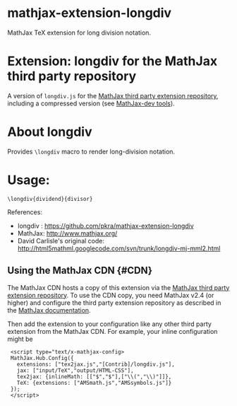 mathjax-extension-longdiv
=========================

MathJax TeX extension for long division notation.

# Extension: longdiv for the MathJax third party repository

A version of `longdiv.js` for the [MathJax third party extension repository](https://github.com/mathjax/MathJax-third-party-extensions), including a compressed version (see [MathJax-dev tools](https://github.com/mathjax/mathjax-dev)).

# About longdiv

Provides `\longdiv` macro to render long-division notation.

# Usage:

    \longdiv{dividend}{divisor}


References:

- longdiv : https://github.com/pkra/mathjax-extension-longdiv
- MathJax: http://www.mathjax.org/
- David Carlisle's original code: http://html5mathml.googlecode.com/svn/trunk/longdiv-mj-mml2.html


## Using the MathJax CDN {#CDN}

The MathJax CDN hosts a copy of this extension via the [MathJax third party extension repository](https://github.com/mathjax/MathJax-third-party-extensions). To use the CDN copy, you need MathJax v2.4 (or higher) and configure the third party extension repository as described in the [MathJax documentation](http://docs.mathjax.org/). 

Then add the extension to your configuration like any other third party extension from the MathJax CDN. For example, your inline configuration might be

     <script type="text/x-mathjax-config>
     MathJax.Hub.Config({
       extensions: ["tex2jax.js","[Contrib]/longdiv.js"],
       jax: ["input/TeX","output/HTML-CSS"],
       tex2jax: {inlineMath: [["$","$"],["\\(","\\)"]]},
       TeX: {extensions: ["AMSmath.js","AMSsymbols.js"]}
     });
     </script>
